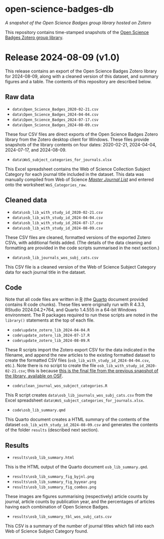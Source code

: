 # open-science-badges-db
_A snapshot of the Open Science Badges group library hosted on Zotero_

This repository contains time-stamped snapshots of the [Open Science Badges Zotero group library](https://www.zotero.org/groups/2146879/open_science_badges).

# Release 2024-08-09 (v1.0)

This release contains an export of the Open Science Badges Zotero library for 2024-08-09, along with a cleaned version of this dataset, and summary figures and a table. The contents of this repository are described below.

## Raw data

- `data\Open_Science_Badges_2020-02-21.csv`
- `data\Open_Science_Badges_2024-04-04.csv`
- `data\Open_Science_Badges_2024-07-17.csv`
- `data\Open_Science_Badges_2024-08-09.csv`

These four CSV files are direct exports of the Open Science Badges Zotero library from the Zotero desktop client for Windows. These files provide snapshots of the library contents on four dates: 2020-02-21, 2024-04-04, 2024-07-17, and 2024-08-09.

- `data\WoS_subject_categories_for_journals.xlsx`

This Excel spreadsheet contains the Web of Science Collection Subject Category for each journal title included in the dataset. This data was manually compiled from Web of Science [_Master Journal List_](https://mjl.clarivate.com/home) and entered onto the worksheet `WoS_Categories_raw`.

## Cleaned data

- `data\osb_lib_with_study_id_2020-02-21.csv`
- `data\osb_lib_with_study_id_2024-04-04.csv`
- `data\osb_lib_with_study_id_2024-07-17.csv`
- `data\osb_lib_with_study_id_2024-08-09.csv`

These CSV files are cleaned, formatted versions of the exported Zotero CSVs, with additional fields added. (The details of the data cleaning and formatting are provided in the code scripts summarised in the next section.)

- `data\osb_lib_journals_wos_subj_cats.csv`

This CSV file is a cleaned version of the Web of Science Subject Category data for each journal title in the dataset.

## Code

Note that all code files are written in [R](https://www.r-project.org/) (the [Quarto](https://quarto.org/) document provided contains R code chunks). These files were originally run with R 4.3.3, RStudio 2024.04.2+764, and Quarto 1.4.555 in a 64-bit Windows environment. The R packages required to run these scripts are noted in the `library()` statements at the top of each file.

- `code\update_zotero_lib_2024-04-04.R`
- `code\update_zotero_lib_2024-07-17.R`
- `code\update_zotero_lib_2024-08-09.R`

These R scripts import the Zotero export CSV for the data indicated in the filename, and append the new articles to the existing formatted dataset to create the formatted CSV files (`osb_lib_with_study_id_2024-04-04.csv`, etc.). Note there is no script to create the file `osb_lib_with_study_id_2020-02-21.csv`; this is because [this is the final file from the previous snapshot of the library, available on OSF](https://osf.io/q46r5).

- `code\clean_journal_wos_subject_categories.R`

This R script creates `data\osb_lib_journals_wos_subj_cats.csv` from the Excel spreadsheet `data\WoS_subject_categories_for_journals.xlsx`.

- `code\osb_lib_summary.qmd`

This Quarto document creates a HTML summary of the contents of the dataset `osb_lib_with_study_id_2024-08-09.csv` and generates the contents of the folder `results` (described next section).

## Results

- `results\osb_lib_summary.html`

This is the HTML output of the Quarto document `osb_lib_summary.qmd`.

- `results\osb_lib_summary_fig_byjnl.png`
- `results\osb_lib_summary_fig_byyear.png`
- `results\osb_lib_summary_fig_combos.png`

These images are figures summarising (respectively) article counts by journal, article counts by publication year, and the percentages of articles having each combination of Open Science Badges.

- `results\osb_lib_summary_tbl_wos_subj_cats.csv`

This CSV is a summary of the number of journal titles which fall into each Web of Science Subject Category found.
